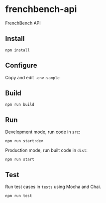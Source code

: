 # frenchbench-api
FrenchBench API

## Install

```
npm install
```

## Configure

Copy and edit `.env.sample`

## Build

```
npm run build
```

## Run

Development mode, run code in `src`:

```
npm run start:dev
```

Production mode, run built code in `dist`:

```
npm run start
```

## Test

Run test cases in `tests` using Mocha and Chai.

```
npm run test
```
